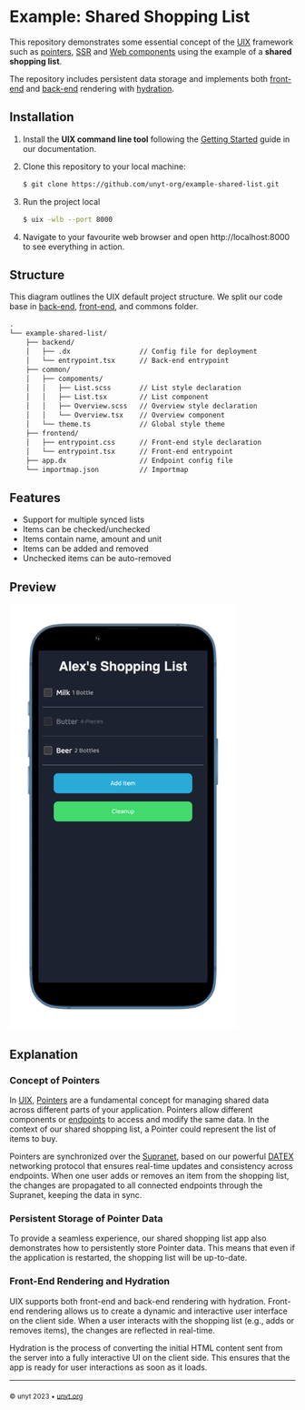 # Example: Shared Shopping List

This repository demonstrates some essential concept of the [UIX](https://uix.unyt.org) framework such as [pointers](https://unyt.org/glossary#pointer), [SSR](https://unyt.org/glossary#ssr) and [Web components](https://unyt.org/glossary#web-components) using the example of a **shared shopping list**.


The repository includes persistent data storage and implements both [front-end](https://unyt.org/glossary#back-end) and [back-end](https://unyt.org/glossary#back-end) rendering with [hydration](https://unyt.org/glossary#hydration).

## Installation
1. Install the **UIX command line tool** following the [Getting Started](https://docs.unyt.org/manual/uix/getting-started#the-uix-command-line-tool) guide in our documentation.

2. Clone this repository to your local machine:

	```bash
	$ git clone https://github.com/unyt-org/example-shared-list.git
	```
3. Run the project local
	```bash
	$ uix -wlb --port 8000
	```
4. Navigate to your favourite web browser and open http://localhost:8000 to see everything in action. 

## Structure
This diagram outlines the UIX default project structure.
We split our code base in [back-end](https://unyt.org/glossary#back-end), [front-end](https://unyt.org/glossary#front-end), and commons folder.
```
.
└── example-shared-list/
    ├── backend/
    │   ├── .dx                 // Config file for deployment
    │   └── entrypoint.tsx      // Back-end entrypoint
    ├── common/
    │   ├── compoments/
    │   │   ├── List.scss       // List style declaration
    │   │   ├── List.tsx        // List component
    │   │   ├── Overview.scss   // Overview style declaration
    │   │   └── Overview.tsx    // Overview component
    │   └── theme.ts            // Global style theme
    ├── frontend/
    │   ├── entrypoint.css      // Front-end style declaration
    │   └── entrypoint.tsx      // Front-end entrypoint
    ├── app.dx                  // Endpoint config file
    └── importmap.json          // Importmap
```

## Features
* Support for multiple synced lists
* Items can be checked/unchecked
* Items contain name, amount and unit
* Items can be added and removed
* Unchecked items can be auto-removed

## Preview
<img src=".github/screenshot.png" width="400">


## Explanation
### Concept of Pointers
In [UIX](https://uix.unyt.org), [Pointers](https://unyt.org/glossary#pointer) are a fundamental concept for managing shared data across different parts of your application. Pointers allow different components or [endpoints](https://unyt.org/glossary#endpoint) to access and modify the same data. In the context of our shared shopping list, a Pointer could represent the list of items to buy.

Pointers are synchronized over the [Supranet](https://unyt.org/glossary#supranet), based on our powerful [DATEX](https://datex.unyt.org) networking protocol that ensures real-time updates and consistency across endpoints. When one user adds or removes an item from the shopping list, the changes are propagated to all connected endpoints through the Supranet, keeping the data in sync.

### Persistent Storage of Pointer Data
To provide a seamless experience, our shared shopping list app also demonstrates how to persistently store Pointer data. This means that even if the application is restarted, the shopping list will be up-to-date.

### Front-End Rendering and Hydration
UIX supports both front-end and back-end rendering with hydration. Front-end rendering allows us to create a dynamic and interactive user interface on the client side. When a user interacts with the shopping list (e.g., adds or removes items), the changes are reflected in real-time.

Hydration is the process of converting the initial HTML content sent from the server into a fully interactive UI on the client side. This ensures that the app is ready for user interactions as soon as it loads.

---

<sub>&copy; unyt 2023 • [unyt.org](https://unyt.org)</sub>

